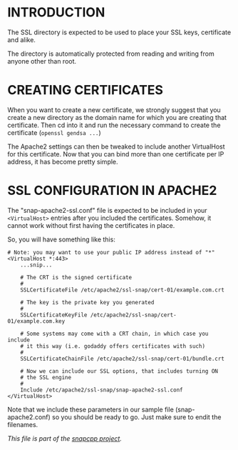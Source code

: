 
INTRODUCTION
============

The SSL directory is expected to be used to place your SSL keys,
certificate and alike.

The directory is automatically protected from reading and writing
from anyone other than root.


CREATING CERTIFICATES
=====================

When you want to create a new certificate, we strongly suggest that
you create a new directory as the domain name for which you are
creating that certificate. Then cd into it and run the necessary
command to create the certificate (`openssl gendsa ...`)

The Apache2 settings can then be tweaked to include another
VirtualHost for this certificate. Now that you can bind more
than one certificate per IP address, it has become pretty simple.


SSL CONFIGURATION IN APACHE2
============================

The "snap-apache2-ssl.conf" file is expected to be included in your
`<VirtualHost>` entries after you included the certificates. Somehow,
it cannot work without first having the certificates in place.

So, you will have something like this:

    # Note: you may want to use your public IP address instead of "*"
    <VirtualHost *:443>
        ...snip...

        # The CRT is the signed certificate
        #
        SSLCertificateFile /etc/apache2/ssl-snap/cert-01/example.com.crt

        # The key is the private key you generated
        #
        SSLCertificateKeyFile /etc/apache2/ssl-snap/cert-01/example.com.key

        # Some systems may come with a CRT chain, in which case you include
        # it this way (i.e. godaddy offers certificates with such)
        #
        SSLCertificateChainFile /etc/apache2/ssl-snap/cert-01/bundle.crt

        # Now we can include our SSL options, that includes turning ON
        # the SSL engine
        #
        Include /etc/apache2/ssl-snap/snap-apache2-ssl.conf
    </VirtualHost>

Note that we include these parameters in our sample file (snap-apache2.conf)
so you should be ready to go. Just make sure to endit the filenames.


_This file is part of the [snapcpp project](http://snapwebsites.org/)._
